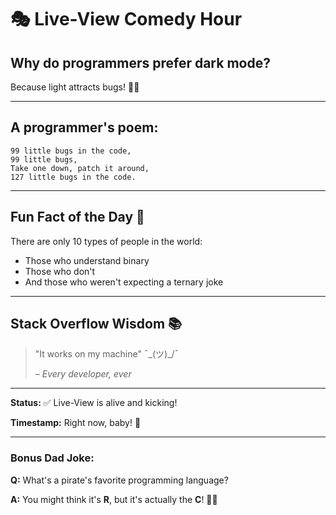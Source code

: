 # 🎭 Live-View Comedy Hour

## Why do programmers prefer dark mode?

Because light attracts bugs! 🐛💡

---

## A programmer's poem:

```
99 little bugs in the code,
99 little bugs,
Take one down, patch it around,
127 little bugs in the code.
```

---

## Fun Fact of the Day 🎉

There are only 10 types of people in the world:
- Those who understand binary
- Those who don't
- And those who weren't expecting a ternary joke

---

## Stack Overflow Wisdom 📚

> "It works on my machine" ¯\_(ツ)_/¯
> 
> *– Every developer, ever*

---

**Status:** ✅ Live-View is alive and kicking!

**Timestamp:** Right now, baby! 🚀

---

### Bonus Dad Joke:

**Q:** What's a pirate's favorite programming language?

**A:** You might think it's **R**, but it's actually the **C**! 🏴‍☠️

